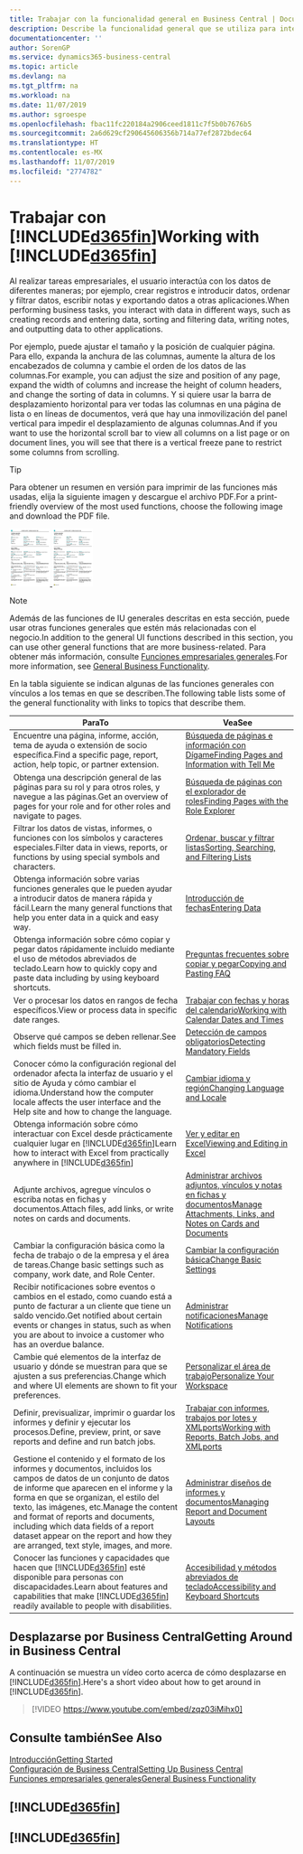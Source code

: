 ```yaml
---
title: Trabajar con la funcionalidad general en Business Central | Documentos de Microsoft
description: Describe la funcionalidad general que se utiliza para interactuar con los datos en Business Central, como introducir valores, ordenar datos y cambiar de vista.
documentationcenter: ''
author: SorenGP
ms.service: dynamics365-business-central
ms.topic: article
ms.devlang: na
ms.tgt_pltfrm: na
ms.workload: na
ms.date: 11/07/2019
ms.author: sgroespe
ms.openlocfilehash: fbac11fc220184a2906ceed1811c7f5b0b7676b5
ms.sourcegitcommit: 2a6d629cf290645606356b714a77ef2872bdec64
ms.translationtype: HT
ms.contentlocale: es-MX
ms.lasthandoff: 11/07/2019
ms.locfileid: "2774782"
---
```

# <a name="working-with-included365finincludesd365fin_mdmd"></a><span data-ttu-id="53a0e-103">Trabajar con [!INCLUDE[d365fin](includes/d365fin_md.md)]</span><span class="sxs-lookup"><span data-stu-id="53a0e-103">Working with [!INCLUDE[d365fin](includes/d365fin_md.md)]</span></span>
<span data-ttu-id="53a0e-104">Al realizar tareas empresariales, el usuario interactúa con los datos de diferentes maneras; por ejemplo, crear registros e introducir datos, ordenar y filtrar datos, escribir notas y exportando datos a otras aplicaciones.</span><span class="sxs-lookup"><span data-stu-id="53a0e-104">When performing business tasks, you interact with data in different ways, such as creating records and entering data, sorting and filtering data, writing notes, and outputting data to other applications.</span></span>

<span data-ttu-id="53a0e-105">Por ejemplo, puede ajustar el tamaño y la posición de cualquier página. Para ello, expanda la anchura de las columnas, aumente la altura de los encabezados de columna y cambie el orden de los datos de las columnas.</span><span class="sxs-lookup"><span data-stu-id="53a0e-105">For example, you can adjust the size and position of any page, expand the width of columns and increase the height of column headers, and change the sorting of data in columns.</span></span> <span data-ttu-id="53a0e-106">Y si quiere usar la barra de desplazamiento horizontal para ver todas las columnas en una página de lista o en líneas de documentos, verá que hay una inmovilización del panel vertical para impedir el desplazamiento de algunas columnas.</span><span class="sxs-lookup"><span data-stu-id="53a0e-106">And if you want to use the horizontal scroll bar to view all columns on a list page or on document lines, you will see that there is a vertical freeze pane to restrict some columns from scrolling.</span></span>

> [!TIP]
> <span data-ttu-id="53a0e-107">Para obtener un resumen en versión para imprimir de las funciones más usadas, elija la siguiente imagen y descargue el archivo PDF.</span><span class="sxs-lookup"><span data-stu-id="53a0e-107">For a print-friendly overview of the most used functions, choose the following image and download the PDF file.</span></span>
>
> <span data-ttu-id="53a0e-108">[ ![](media/cheat_sheet_inline.png) ](media/cheat_sheet.pdf)</span><span class="sxs-lookup"><span data-stu-id="53a0e-108">[ ![](media/cheat_sheet_inline.png) ](media/cheat_sheet.pdf)</span></span>

> [!NOTE]
> <span data-ttu-id="53a0e-109">Además de las funciones de IU generales descritas en esta sección, puede usar otras funciones generales que estén más relacionadas con el negocio.</span><span class="sxs-lookup"><span data-stu-id="53a0e-109">In addition to the general UI functions described in this section, you can use other general functions that are more business-related.</span></span> <span data-ttu-id="53a0e-110">Para obtener más información, consulte [Funciones empresariales generales](ui-across-business-areas.md).</span><span class="sxs-lookup"><span data-stu-id="53a0e-110">For more information, see [General Business Functionality](ui-across-business-areas.md).</span></span>

<span data-ttu-id="53a0e-111">En la tabla siguiente se indican algunas de las funciones generales con vínculos a los temas en que se describen.</span><span class="sxs-lookup"><span data-stu-id="53a0e-111">The following table lists some of the general functionality with links to topics that describe them.</span></span>

| <span data-ttu-id="53a0e-112">Para</span><span class="sxs-lookup"><span data-stu-id="53a0e-112">To</span></span> | <span data-ttu-id="53a0e-113">Vea</span><span class="sxs-lookup"><span data-stu-id="53a0e-113">See</span></span> |
| --- | --- |
|<span data-ttu-id="53a0e-114">Encuentre una página, informe, acción, tema de ayuda o extensión de socio específica.</span><span class="sxs-lookup"><span data-stu-id="53a0e-114">Find a specific page, report, action, help topic, or partner extension.</span></span> |[<span data-ttu-id="53a0e-115">Búsqueda de páginas e información con Dígame</span><span class="sxs-lookup"><span data-stu-id="53a0e-115">Finding Pages and Information with Tell Me</span></span>](ui-search.md) |
|<span data-ttu-id="53a0e-116">Obtenga una descripción general de las páginas para su rol y para otros roles, y navegue a las páginas.</span><span class="sxs-lookup"><span data-stu-id="53a0e-116">Get an overview of pages for your role and for other roles and navigate to pages.</span></span>|[<span data-ttu-id="53a0e-117">Búsqueda de páginas con el explorador de roles</span><span class="sxs-lookup"><span data-stu-id="53a0e-117">Finding Pages with the Role Explorer</span></span>](ui-role-explorer.md)|
| <span data-ttu-id="53a0e-118">Filtrar los datos de vistas, informes, o funciones con los símbolos y caracteres especiales.</span><span class="sxs-lookup"><span data-stu-id="53a0e-118">Filter data in views, reports, or functions by using special symbols and characters.</span></span> |[<span data-ttu-id="53a0e-119">Ordenar, buscar y filtrar listas</span><span class="sxs-lookup"><span data-stu-id="53a0e-119">Sorting, Searching, and Filtering Lists</span></span>](ui-enter-criteria-filters.md) |
|<span data-ttu-id="53a0e-120">Obtenga información sobre varias funciones generales que le pueden ayudar a introducir datos de manera rápida y fácil.</span><span class="sxs-lookup"><span data-stu-id="53a0e-120">Learn the many general functions that help you enter data in a quick and easy way.</span></span>|[<span data-ttu-id="53a0e-121">Introducción de fechas</span><span class="sxs-lookup"><span data-stu-id="53a0e-121">Entering Data</span></span>](ui-enter-data.md)|
|<span data-ttu-id="53a0e-122">Obtenga información sobre cómo copiar y pegar datos rápidamente incluido mediante el uso de métodos abreviados de teclado.</span><span class="sxs-lookup"><span data-stu-id="53a0e-122">Learn how to quickly copy and paste data including by using keyboard shortcuts.</span></span>|[<span data-ttu-id="53a0e-123">Preguntas frecuentes sobre copiar y pegar</span><span class="sxs-lookup"><span data-stu-id="53a0e-123">Copying and Pasting FAQ</span></span>](ui-copy-paste.md)|
| <span data-ttu-id="53a0e-124">Ver o procesar los datos en rangos de fecha específicos.</span><span class="sxs-lookup"><span data-stu-id="53a0e-124">View or process data in specific date ranges.</span></span> |[<span data-ttu-id="53a0e-125">Trabajar con fechas y horas del calendario</span><span class="sxs-lookup"><span data-stu-id="53a0e-125">Working with Calendar Dates and Times</span></span>](ui-enter-date-ranges.md) |
| <span data-ttu-id="53a0e-126">Observe qué campos se deben rellenar.</span><span class="sxs-lookup"><span data-stu-id="53a0e-126">See which fields must be filled in.</span></span> |[<span data-ttu-id="53a0e-127">Detección de campos obligatorios</span><span class="sxs-lookup"><span data-stu-id="53a0e-127">Detecting Mandatory Fields</span></span>](ui-mandatory-fields.md) |
|<span data-ttu-id="53a0e-128">Conocer cómo la configuración regional del ordenador afecta la interfaz de usuario y el sitio de Ayuda y cómo cambiar el idioma.</span><span class="sxs-lookup"><span data-stu-id="53a0e-128">Understand how the computer locale affects the user interface and the Help site and how to change the language.</span></span>|[<span data-ttu-id="53a0e-129">Cambiar idioma y región</span><span class="sxs-lookup"><span data-stu-id="53a0e-129">Changing Language and Locale</span></span>](about-locale-language.md)|
|<span data-ttu-id="53a0e-130">Obtenga información sobre cómo interactuar con Excel desde prácticamente cualquier lugar en [!INCLUDE[d365fin](includes/d365fin_md.md)]</span><span class="sxs-lookup"><span data-stu-id="53a0e-130">Learn how to interact with Excel from practically anywhere in [!INCLUDE[d365fin](includes/d365fin_md.md)]</span></span>|[<span data-ttu-id="53a0e-131">Ver y editar en Excel</span><span class="sxs-lookup"><span data-stu-id="53a0e-131">Viewing and Editing in Excel</span></span>](across-work-with-excel.md)|
|<span data-ttu-id="53a0e-132">Adjunte archivos, agregue vínculos o escriba notas en fichas y documentos.</span><span class="sxs-lookup"><span data-stu-id="53a0e-132">Attach files, add links, or write notes on cards and documents.</span></span>|[<span data-ttu-id="53a0e-133">Administrar archivos adjuntos, vínculos y notas en fichas y documentos</span><span class="sxs-lookup"><span data-stu-id="53a0e-133">Manage Attachments, Links, and Notes on Cards and Documents</span></span>](ui-how-add-link-to-record.md)|
| <span data-ttu-id="53a0e-134">Cambiar la configuración básica como la fecha de trabajo o de la empresa y el área de tareas.</span><span class="sxs-lookup"><span data-stu-id="53a0e-134">Change basic settings such as company, work date, and Role Center.</span></span> |[<span data-ttu-id="53a0e-135">Cambiar la configuración básica</span><span class="sxs-lookup"><span data-stu-id="53a0e-135">Change Basic Settings</span></span>](ui-change-basic-settings.md) |
|<span data-ttu-id="53a0e-136">Recibir notificaciones sobre eventos o cambios en el estado, como cuando está a punto de facturar a un cliente que tiene un saldo vencido.</span><span class="sxs-lookup"><span data-stu-id="53a0e-136">Get notified about certain events or changes in status, such as when you are about to invoice a customer who has an overdue balance.</span></span>|[<span data-ttu-id="53a0e-137">Administrar notificaciones</span><span class="sxs-lookup"><span data-stu-id="53a0e-137">Manage Notifications</span></span>](ui-smart-notifications.md)|
| <span data-ttu-id="53a0e-138">Cambie qué elementos de la interfaz de usuario y dónde se muestran para que se ajusten a sus preferencias.</span><span class="sxs-lookup"><span data-stu-id="53a0e-138">Change which and where UI elements are shown to fit your preferences.</span></span>|[<span data-ttu-id="53a0e-139">Personalizar el área de trabajo</span><span class="sxs-lookup"><span data-stu-id="53a0e-139">Personalize Your Workspace</span></span>](ui-personalization-user.md) |
|<span data-ttu-id="53a0e-140">Definir, previsualizar, imprimir o guardar los informes y definir y ejecutar los procesos.</span><span class="sxs-lookup"><span data-stu-id="53a0e-140">Define, preview, print, or save reports and define and run batch jobs.</span></span>|[<span data-ttu-id="53a0e-141">Trabajar con informes, trabajos por lotes y XMLports</span><span class="sxs-lookup"><span data-stu-id="53a0e-141">Working with Reports, Batch Jobs, and XMLports</span></span>](ui-work-report.md)|
| <span data-ttu-id="53a0e-142">Gestione el contenido y el formato de los informes y documentos, incluidos los campos de datos de un conjunto de datos de informe que aparecen en el informe y la forma en que se organizan, el estilo del texto, las imágenes, etc.</span><span class="sxs-lookup"><span data-stu-id="53a0e-142">Manage the content and format of reports and documents, including which data fields of a report dataset appear on the report and how they are arranged, text style, images, and more.</span></span>|[<span data-ttu-id="53a0e-143">Administrar diseños de informes y documentos</span><span class="sxs-lookup"><span data-stu-id="53a0e-143">Managing Report and Document Layouts</span></span>](ui-manage-report-layouts.md) |
|<span data-ttu-id="53a0e-144">Conocer las funciones y capacidades que hacen que [!INCLUDE[d365fin](includes/d365fin_md.md)] esté disponible para personas con discapacidades.</span><span class="sxs-lookup"><span data-stu-id="53a0e-144">Learn about features and capabilities that make [!INCLUDE[d365fin](includes/d365fin_md.md)] readily available to people with disabilities.</span></span>|[<span data-ttu-id="53a0e-145">Accesibilidad y métodos abreviados de teclado</span><span class="sxs-lookup"><span data-stu-id="53a0e-145">Accessibility and Keyboard Shortcuts</span></span>](ui-accessibility.md)|

## <a name="getting-around-in-business-central"></a><span data-ttu-id="53a0e-146">Desplazarse por Business Central</span><span class="sxs-lookup"><span data-stu-id="53a0e-146">Getting Around in Business Central</span></span>
<span data-ttu-id="53a0e-147">A continuación se muestra un vídeo corto acerca de cómo desplazarse en [!INCLUDE[d365fin](includes/d365fin_md.md)].</span><span class="sxs-lookup"><span data-stu-id="53a0e-147">Here's a short video about how to get around in [!INCLUDE[d365fin](includes/d365fin_md.md)].</span></span>

> [!VIDEO https://www.youtube.com/embed/zqz03iMihx0]

## <a name="see-also"></a><span data-ttu-id="53a0e-148">Consulte también</span><span class="sxs-lookup"><span data-stu-id="53a0e-148">See Also</span></span>
[<span data-ttu-id="53a0e-149">Introducción</span><span class="sxs-lookup"><span data-stu-id="53a0e-149">Getting Started</span></span>](product-get-started.md)  
[<span data-ttu-id="53a0e-150">Configuración de Business Central</span><span class="sxs-lookup"><span data-stu-id="53a0e-150">Setting Up Business Central</span></span>](setup.md)  
[<span data-ttu-id="53a0e-151">Funciones empresariales generales</span><span class="sxs-lookup"><span data-stu-id="53a0e-151">General Business Functionality</span></span>](ui-across-business-areas.md)  

## [!INCLUDE[d365fin](includes/free_trial_md.md)]  
## [!INCLUDE[d365fin](includes/training_link_md.md)]

